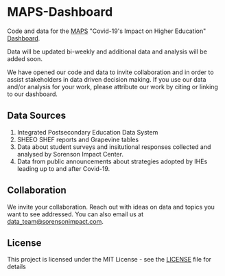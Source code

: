# MAPS-Dashboard

Code and data for the [MAPS](https://www.sorensonimpact.com/maps) "Covid-19's Impact on Higher Education" [Dashboard](https://sicdata.shinyapps.io/MAPS-dash/). 

Data will be updated bi-weekly and additional data and analysis will be added soon.

We have opened our code and data to invite collaboration and in order to assist stakeholders in data driven decision making. If you use our data and/or analysis for your work, please attribute our work by citing or linking to our dashboard. 

## Data Sources
1. Integrated Postsecondary Education Data System
2. SHEEO SHEF reports and Grapevine tables
3. Data about student surveys and insitutional responses collected and analysed by Sorenson Impact Center. 
4. Data from public announcements about strategies adopted by IHEs leading up to and after Covid-19.

## Collaboration
We invite your collaboration. Reach out with ideas on data and topics you want to see addressed. You can also email us at data_team@sorensonimpact.com. 


## License
This project is licensed under the MIT License - see the [LICENSE](https://github.com/Sorenson-Impact/MAPS-Dashboard/blob/master/LICENSE) file for details
